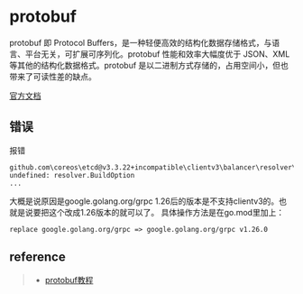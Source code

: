# protobuf
protobuf 即 Protocol Buffers，是一种轻便高效的结构化数据存储格式，与语言、平台无关，可扩展可序列化。protobuf 性能和效率大幅度优于 JSON、XML 等其他的结构化数据格式。protobuf 是以二进制方式存储的，占用空间小，但也带来了可读性差的缺点。

[官方文档](https://developers.google.com/protocol-buffers/docs/overview)



## 错误
报错
```
github.com\coreos\etcd@v3.3.22+incompatible\clientv3\balancer\resolver\endpoint\endpoint.go:114:78: undefined: resolver.BuildOption
...
```
大概是说原因是google.golang.org/grpc 1.26后的版本是不支持clientv3的。也就是说要把这个改成1.26版本的就可以了。
具体操作方法是在go.mod里加上：
```
replace google.golang.org/grpc => google.golang.org/grpc v1.26.0
```

## reference
> - [protobuf教程](https://geektutu.com/post/quick-go-protobuf.html)
